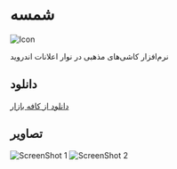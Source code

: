 # شمسه

<p dir="rtl">

![Icon](https://s.cafebazaar.ir/images/icons/ir.anexception.shamse-14a505bd-6c13-4525-aadd-47c015d5cf99_128x128.png)

نرم‌افزار کاشی‌های مذهبی در نوار اعلانات اندروید

## دانلود

[دانلود از کافه بازار](https://cafebazaar.ir/app/ir.anexception.shamse)

## تصاویر


![ScreenShot 1](https://s.cafebazaar.ir/images/upload/screenshot/ir.anexception.shamse-999632570122.jpg)
![ScreenShot 2](https://s.cafebazaar.ir/images/upload/screenshot/ir.anexception.shamse-830284972589.jpg)

</p>